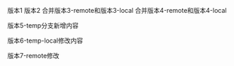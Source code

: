 版本1
版本2
合并版本3-remote和版本3-local
合并版本4-remote和版本4-local

版本5-temp分支新增内容

版本6-temp-local修改内容

版本7-remote修改
